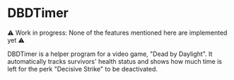 # DBDTimer
⚠️ Work in progress: None of the features mentioned here are implemented yet ⚠️

DBDTimer is a helper program for a video game, "Dead by Daylight". It automatically tracks survivors' health status and shows how much time is left for the perk "Decisive Strike" to be deactivated.

